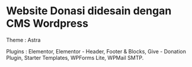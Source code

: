 # Website Donasi didesain dengan CMS Wordpress

Theme : Astra

Plugins : Elementor, Elementor - Header, Footer & Blocks, Give - Donation Plugin, Starter Templates, WPForms Lite, WPMail SMTP.
